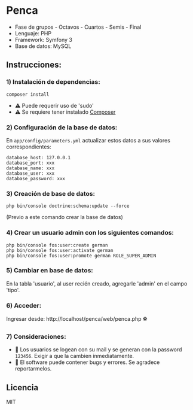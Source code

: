 # Penca

- Fase de grupos - Octavos - Cuartos - Semis - Final
- Lenguaje: PHP
- Framework: Symfony 3
- Base de datos: MySQL

## Instrucciones:

### 1) Instalación de dependencias:

```
composer install
````
- :warning: Puede requerir uso de 'sudo'
- :warning: Se requiere tener instalado [Composer](https://getcomposer.org/)

### 2) Configuración de la base de datos:

En `app/config/parameters.yml` actualizar estos datos a sus valores correspondientes:
```
database_host: 127.0.0.1
database_port: xxx
database_name: xxx
database_user: xxx
database_password: xxx
```

### 3) Creación de base de datos:
```
php bin/console doctrine:schema:update --force
````
(Previo a este comando crear la base de datos)

### 4) Crear un usuario admin con los siguientes comandos:

```
php bin/console fos:user:create german
php bin/console fos:user:activate german
php bin/console fos:user:promote german ROLE_SUPER_ADMIN
```

### 5) Cambiar en base de datos:
En la tabla 'usuario', al user recién creado, agregarle 'admin' en el campo 'tipo'.

### 6) Acceder:
Ingresar desde: http://localhost/penca/web/penca.php :soccer:

### 7) Consideraciones:
- :man: Los usuarios se logean con su mail y se generan con la password ```123456```. Exigir a que la cambien inmediatamente.
- :bug: El software puede contener bugs y errores. Se agradece reportarmelos.

## Licencia

MIT
